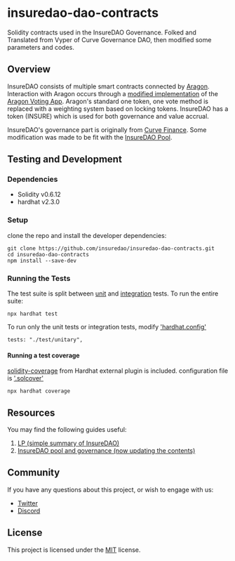 # insuredao-dao-contracts

Solidity contracts used in the InsureDAO Governance.
Folked and Translated from Vyper of Curve Governance DAO, then modified some parameters and codes.

## Overview

InsureDAO consists of multiple smart contracts connected by [Aragon](https://github.com/aragon/aragonOS). Interaction with Aragon occurs through a [modified implementation](https://github.com/curvefi/curve-aragon-voting) of the [Aragon Voting App](https://github.com/aragon/aragon-apps/tree/master/apps/voting). Aragon's standard one token, one vote method is replaced with a weighting system based on locking tokens. InsureDAO has a token (INSURE) which is used for both governance and value accrual.

InsureDAO's governance part is originally from [Curve Finance](https://github.com/curvefi/curve-dao-contracts). Some modification was made to be fit with the [InsureDAO Pool](https://github.com/insureDAO/pool-contracts).

## Testing and Development

### Dependencies
- Solidity v0.6.12
- hardhat v2.3.0

### Setup
clone the repo and install the developer dependencies:

```
git clone https://github.com/insuredao/insuredao-dao-contracts.git
cd insuredao-dao-contracts
npm install --save-dev
```

### Running the Tests
The test suite is split between [unit](test/unitary) and [integration](test/integration) tests. To run the entire suite:

```
npx hardhat test
```

To run only the unit tests or integration tests, modify ['hardhat.config'](hardhat.config.js)
```
tests: "./test/unitary",
```

#### Running a test coverage
[solidity-coverage](https://hardhat.org/plugins/solidity-coverage.html) from Hardhat external plugin is included.
configuration file is ['.solcover'](.solcover.js)
```
npx hardhat coverage
```

## Resources

You may find the following guides useful: 
1. [LP (simple summary of InsureDAO)](https://insuredao.fi/)
2. [InsureDAO pool and governance (now updating the contents)](https://app.gitbook.com/@insuredao/s/insuredao/)


## Community

If you have any questions about this project, or wish to engage with us:

- [Twitter](https://twitter.com/insuredao)
- [Discord](https://discord.gg/)


## License

This project is licensed under the [MIT](LICENSE) license.








